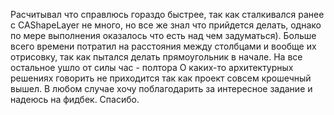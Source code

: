 Расчитывал что справлюсь гораздо быстрее, так как сталкивался ранее с CAShapeLayer не много, но все же знал что прийдется делать, однако по мере выполнения
оказалось что есть над чем задуматься). Больше всего времени потратил на расстояния между столбцами и вообще их отрисовку, так как пытался делать прямоугольник
в начале. На все остальное ушло от силы час - полтора
О каких-то архитектурных решениях говорить не приходится так как проект совсем крошечный вышел. 
В любом случае хочу поблагодарить за интересное задание и надеюсь на фидбек. 
Спасибо.
